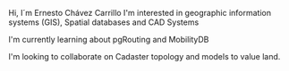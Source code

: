Hi, I´m Ernesto Chávez Carrillo
I'm interested in geographic information systems (GIS), Spatial databases and CAD Systems

I'm currently learning about pgRouting and MobilityDB

I'm looking to collaborate on Cadaster topology and models to value land.


